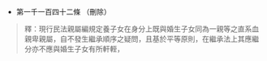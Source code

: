 * 第一千一百四十二條 （刪除）

> 釋：現行民法親屬編規定養子女在身分上既與婚生子女同為一親等之直系血親卑親屬，自不發生繼承順序之疑問，且基於平等原則，在繼承法上其應繼分亦不應與婚生子女有所軒輊，


